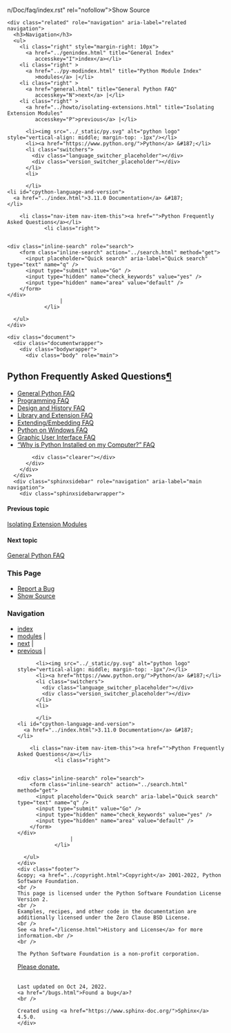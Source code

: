n/Doc/faq/index.rst"
            rel="nofollow">Show Source
        </a>
      </li>
    </ul>
  </div>
        </nav>
    </div>
</div>

  
    <div class="related" role="navigation" aria-label="related navigation">
      <h3>Navigation</h3>
      <ul>
        <li class="right" style="margin-right: 10px">
          <a href="../genindex.html" title="General Index"
             accesskey="I">index</a></li>
        <li class="right" >
          <a href="../py-modindex.html" title="Python Module Index"
             >modules</a> |</li>
        <li class="right" >
          <a href="general.html" title="General Python FAQ"
             accesskey="N">next</a> |</li>
        <li class="right" >
          <a href="../howto/isolating-extensions.html" title="Isolating Extension Modules"
             accesskey="P">previous</a> |</li>

          <li><img src="../_static/py.svg" alt="python logo" style="vertical-align: middle; margin-top: -1px"/></li>
          <li><a href="https://www.python.org/">Python</a> &#187;</li>
          <li class="switchers">
            <div class="language_switcher_placeholder"></div>
            <div class="version_switcher_placeholder"></div>
          </li>
          <li>
              
          </li>
    <li id="cpython-language-and-version">
      <a href="../index.html">3.11.0 Documentation</a> &#187;
    </li>

        <li class="nav-item nav-item-this"><a href="">Python Frequently Asked Questions</a></li>
                <li class="right">
                    

    <div class="inline-search" role="search">
        <form class="inline-search" action="../search.html" method="get">
          <input placeholder="Quick search" aria-label="Quick search" type="text" name="q" />
          <input type="submit" value="Go" />
          <input type="hidden" name="check_keywords" value="yes" />
          <input type="hidden" name="area" value="default" />
        </form>
    </div>
                     |
                </li>
            
      </ul>
    </div>    

    <div class="document">
      <div class="documentwrapper">
        <div class="bodywrapper">
          <div class="body" role="main">
            
  <section id="python-frequently-asked-questions">
<span id="faq-index"></span><h1>Python Frequently Asked Questions<a class="headerlink" href="#python-frequently-asked-questions" title="Permalink to this headline">¶</a></h1>
<div class="toctree-wrapper compound">
<ul>
<li class="toctree-l1"><a class="reference internal" href="general.html">General Python FAQ</a></li>
<li class="toctree-l1"><a class="reference internal" href="programming.html">Programming FAQ</a></li>
<li class="toctree-l1"><a class="reference internal" href="design.html">Design and History FAQ</a></li>
<li class="toctree-l1"><a class="reference internal" href="library.html">Library and Extension FAQ</a></li>
<li class="toctree-l1"><a class="reference internal" href="extending.html">Extending/Embedding FAQ</a></li>
<li class="toctree-l1"><a class="reference internal" href="windows.html">Python on Windows FAQ</a></li>
<li class="toctree-l1"><a class="reference internal" href="gui.html">Graphic User Interface FAQ</a></li>
<li class="toctree-l1"><a class="reference internal" href="installed.html">“Why is Python Installed on my Computer?” FAQ</a></li>
</ul>
</div>
</section>


            <div class="clearer"></div>
          </div>
        </div>
      </div>
      <div class="sphinxsidebar" role="navigation" aria-label="main navigation">
        <div class="sphinxsidebarwrapper">
  <div>
    <h4>Previous topic</h4>
    <p class="topless"><a href="../howto/isolating-extensions.html"
                          title="previous chapter">Isolating Extension Modules</a></p>
  </div>
  <div>
    <h4>Next topic</h4>
    <p class="topless"><a href="general.html"
                          title="next chapter">General Python FAQ</a></p>
  </div>
  <div role="note" aria-label="source link">
    <h3>This Page</h3>
    <ul class="this-page-menu">
      <li><a href="../bugs.html">Report a Bug</a></li>
      <li>
        <a href="https://github.com/python/cpython/blob/main/Doc/faq/index.rst"
            rel="nofollow">Show Source
        </a>
      </li>
    </ul>
  </div>
        </div>
      </div>
      <div class="clearer"></div>
    </div>  
    <div class="related" role="navigation" aria-label="related navigation">
      <h3>Navigation</h3>
      <ul>
        <li class="right" style="margin-right: 10px">
          <a href="../genindex.html" title="General Index"
             >index</a></li>
        <li class="right" >
          <a href="../py-modindex.html" title="Python Module Index"
             >modules</a> |</li>
        <li class="right" >
          <a href="general.html" title="General Python FAQ"
             >next</a> |</li>
        <li class="right" >
          <a href="../howto/isolating-extensions.html" title="Isolating Extension Modules"
             >previous</a> |</li>

          <li><img src="../_static/py.svg" alt="python logo" style="vertical-align: middle; margin-top: -1px"/></li>
          <li><a href="https://www.python.org/">Python</a> &#187;</li>
          <li class="switchers">
            <div class="language_switcher_placeholder"></div>
            <div class="version_switcher_placeholder"></div>
          </li>
          <li>
              
          </li>
    <li id="cpython-language-and-version">
      <a href="../index.html">3.11.0 Documentation</a> &#187;
    </li>

        <li class="nav-item nav-item-this"><a href="">Python Frequently Asked Questions</a></li>
                <li class="right">
                    

    <div class="inline-search" role="search">
        <form class="inline-search" action="../search.html" method="get">
          <input placeholder="Quick search" aria-label="Quick search" type="text" name="q" />
          <input type="submit" value="Go" />
          <input type="hidden" name="check_keywords" value="yes" />
          <input type="hidden" name="area" value="default" />
        </form>
    </div>
                     |
                </li>
            
      </ul>
    </div>  
    <div class="footer">
    &copy; <a href="../copyright.html">Copyright</a> 2001-2022, Python Software Foundation.
    <br />
    This page is licensed under the Python Software Foundation License Version 2.
    <br />
    Examples, recipes, and other code in the documentation are additionally licensed under the Zero Clause BSD License.
    <br />
    See <a href="/license.html">History and License</a> for more information.<br />
    <br />

    The Python Software Foundation is a non-profit corporation.
<a href="https://www.python.org/psf/donations/">Please donate.</a>
<br />
    <br />

    Last updated on Oct 24, 2022.
    <a href="/bugs.html">Found a bug</a>?
    <br />

    Created using <a href="https://www.sphinx-doc.org/">Sphinx</a> 4.5.0.
    </div>

  </body>
</html>                                                                                                                                                                                                                                                                                                                                                                                                                                                                                                                                                                                                                                                                                                                                      